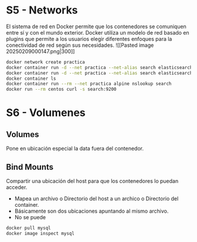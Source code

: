 # S5 - Networks
El sistema de red en Docker permite que los contenedores se comuniquen entre sí y con el mundo exterior. Docker utiliza un modelo de red basado en plugins que permite a los usuarios elegir diferentes enfoques para la conectividad de red según sus necesidades.
![[Pasted image 20250209000147.png|300]]
```bash
docker network create practica
docker container run -d --net practica --net-alias search elasticsearch:2
docker container run -d --net practica --net-alias search elasticsearch:2
docker container ls
docker container run --rm --net practica alpine nslookup search
docker run --rm centos curl -s search:9200
```
# S6 - Volumenes

## Volumes
Pone en ubicación especial la data fuera del contenedor.
## Bind Mounts
Compartir una ubicación del host para que los contenedores lo puedan acceder.
- Mapea un archivo o Directorio del host a un archico o Directorio del container.
- Básicamente son dos ubicaciones apuntando al mismo archivo.
- No se puede 

```bash
docker pull mysql
docker image inspect mysql
```
